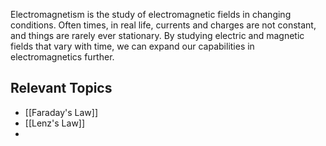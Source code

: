 Electromagnetism is the study of electromagnetic fields in changing conditions. Often times, in real life, currents and charges are not constant, and things are rarely ever stationary. By studying electric and magnetic fields that vary with time, we can expand our capabilities in electromagnetics further.

## Relevant Topics
- [[Faraday's Law]]
- [[Lenz's Law]]
- 